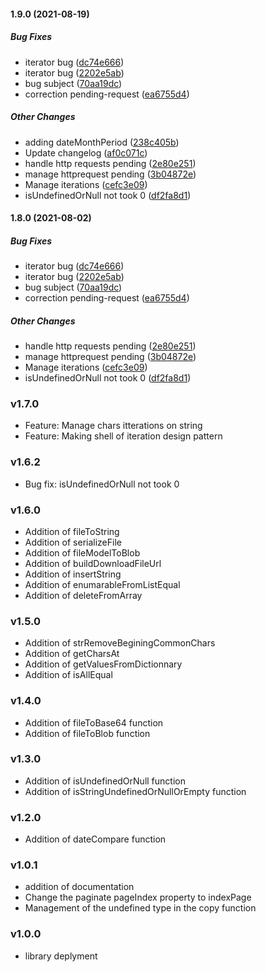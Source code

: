 #### 1.9.0 (2021-08-19)

##### Bug Fixes

*  iterator bug ([dc74e666](https://github.com/legraxieux53/clever-ts-utilities/commit/dc74e66652f3550c4de8e235518105a38b85d46a))
*  iterator bug ([2202e5ab](https://github.com/legraxieux53/clever-ts-utilities/commit/2202e5ab23c41a715f8397b7e2f4315fe74a12df))
*  bug subject ([70aa19dc](https://github.com/legraxieux53/clever-ts-utilities/commit/70aa19dc58b5ae38540dbdd7fb51592f744c005e))
*  correction pending-request ([ea6755d4](https://github.com/legraxieux53/clever-ts-utilities/commit/ea6755d43c8e2b5fcdc40378d0e18c9991acd18a))

##### Other Changes

*  adding dateMonthPeriod ([238c405b](https://github.com/legraxieux53/clever-ts-utilities/commit/238c405b2c5fcef03821807d75b92abd8c38f2f4))
*  Update changelog ([af0c071c](https://github.com/legraxieux53/clever-ts-utilities/commit/af0c071c271a29a899167ff7dcb657aca42ac431))
*  handle http requests pending ([2e80e251](https://github.com/legraxieux53/clever-ts-utilities/commit/2e80e2510dd15007964f0c63cf39682e12d90ff2))
*  manage httprequest pending ([3b04872e](https://github.com/legraxieux53/clever-ts-utilities/commit/3b04872eba2cf985f0dfd052c2e353bd891fbd89))
*  Manage iterations ([cefc3e09](https://github.com/legraxieux53/clever-ts-utilities/commit/cefc3e09dbfbc71ca6ea5714801d671952702990))
*  isUndefinedOrNull not took 0 ([df2fa8d1](https://github.com/legraxieux53/clever-ts-utilities/commit/df2fa8d1aba9dcd1808e80c22a8a321d5ec1f8f6))

#### 1.8.0 (2021-08-02)

##### Bug Fixes

*  iterator bug ([dc74e666](https://github.com/legraxieux53/clever-ts-utilities/commit/dc74e66652f3550c4de8e235518105a38b85d46a))
*  iterator bug ([2202e5ab](https://github.com/legraxieux53/clever-ts-utilities/commit/2202e5ab23c41a715f8397b7e2f4315fe74a12df))
*  bug subject ([70aa19dc](https://github.com/legraxieux53/clever-ts-utilities/commit/70aa19dc58b5ae38540dbdd7fb51592f744c005e))
*  correction pending-request ([ea6755d4](https://github.com/legraxieux53/clever-ts-utilities/commit/ea6755d43c8e2b5fcdc40378d0e18c9991acd18a))

##### Other Changes

*  handle http requests pending ([2e80e251](https://github.com/legraxieux53/clever-ts-utilities/commit/2e80e2510dd15007964f0c63cf39682e12d90ff2))
*  manage httprequest pending ([3b04872e](https://github.com/legraxieux53/clever-ts-utilities/commit/3b04872eba2cf985f0dfd052c2e353bd891fbd89))
*  Manage iterations ([cefc3e09](https://github.com/legraxieux53/clever-ts-utilities/commit/cefc3e09dbfbc71ca6ea5714801d671952702990))
*  isUndefinedOrNull not took 0 ([df2fa8d1](https://github.com/legraxieux53/clever-ts-utilities/commit/df2fa8d1aba9dcd1808e80c22a8a321d5ec1f8f6))


### v1.7.0

- Feature: Manage chars itterations on string
- Feature: Making shell of iteration design pattern

### v1.6.2

- Bug fix: isUndefinedOrNull not took 0

### v1.6.0

- Addition of fileToString
- Addition of serializeFile
- Addition of fileModelToBlob
- Addition of buildDownloadFileUrl
- Addition of insertString
- Addition of enumarableFromListEqual
- Addition of deleteFromArray

### v1.5.0

- Addition of strRemoveBeginingCommonChars
- Addition of getCharsAt
- Addition of getValuesFromDictionnary
- Addition of isAllEqual

### v1.4.0

- Addition of fileToBase64 function
- Addition of fileToBlob function

### v1.3.0

- Addition of isUndefinedOrNull function
- Addition of isStringUndefinedOrNullOrEmpty function

### v1.2.0

- Addition of dateCompare function

### v1.0.1

- addition of documentation
- Change the paginate pageIndex property to indexPage
- Management of the undefined type in the copy function

### v1.0.0

- library deplyment